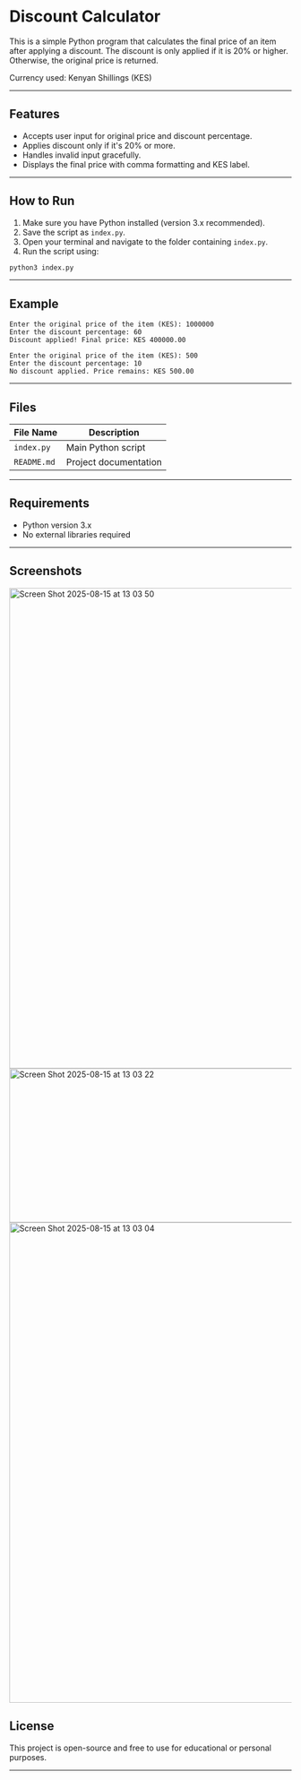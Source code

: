 # Discount Calculator 

This is a simple Python program that calculates the final price of an item after applying a discount. The discount is only applied if it is 20% or higher. Otherwise, the original price is returned.

Currency used: Kenyan Shillings (KES)

---

## Features

- Accepts user input for original price and discount percentage.
- Applies discount only if it's 20% or more.
- Handles invalid input gracefully.
- Displays the final price with comma formatting and KES label.

---

##  How to Run

1. Make sure you have Python installed (version 3.x recommended).
2. Save the script as `index.py`.
3. Open your terminal and navigate to the folder containing `index.py`.
4. Run the script using:

```bash
python3 index.py
```

---

## Example

```text
Enter the original price of the item (KES): 1000000
Enter the discount percentage: 60
Discount applied! Final price: KES 400000.00
```

```text
Enter the original price of the item (KES): 500
Enter the discount percentage: 10
No discount applied. Price remains: KES 500.00
```

---

## Files

| File Name      | Description                        |
|----------------|------------------------------------|
| `index.py`     | Main Python script                 |
| `README.md`    | Project documentation              |

---

## Requirements

- Python version 3.x
- No external libraries required

---

## Screenshots
<img width="1440" height="858" alt="Screen Shot 2025-08-15 at 13 03 50" src="https://github.com/user-attachments/assets/5cd6213b-29f6-4c16-8d70-c787a4edcc86" />
<img width="917" height="275" alt="Screen Shot 2025-08-15 at 13 03 22" src="https://github.com/user-attachments/assets/3fab3713-51aa-4bfb-b938-c7eee4c62a94" />
<img width="1440" height="858" alt="Screen Shot 2025-08-15 at 13 03 04" src="https://github.com/user-attachments/assets/1292d9dd-b829-44db-bb2f-88cbb1bdf6b1" />




## License

This project is open-source and free to use for educational or personal purposes.

---


